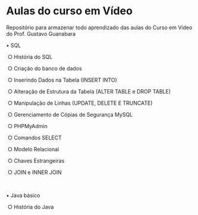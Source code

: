 # Aulas do curso em Vídeo
Repositório para armazenar todo aprendizado das aulas do Curso em Vídeo do Prof. Gustavo Guanabara

• SQL

​         ○ História do SQL

​          ○ Criação do banco de dados

​          ○ Inserindo Dados na Tabela (INSERT INTO)

​          ○ Alteração de Estrutura da Tabela (ALTER TABLE e DROP TABLE)

​          ○ Manipulação de Linhas (UPDATE, DELETE E TRUNCATE)

​          ○ Gerenciamento de Cópias de Segurança MySQL

​          ○ PHPMyAdmin

​          ○ Comandos SELECT

​          ○ Modelo Relacional

​          ○ Chaves Estrangeiras

​          ○ JOIN e INNER JOIN

​      

• Java básico

​         ○ História do Java
